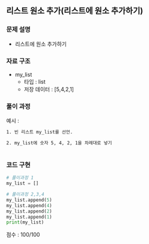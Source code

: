 ## 리스트 원소 추가(리스트에 원소 추가하기)

### 문제 설명

- 리스트에 원소 추가하기<br>



### 자료 구조

- my_list<br>
    - 타입 : list
    - 저장 데이터 : [5,4,2,1]



### 풀이 과정
예시 :
```txt
1. 빈 리스트 my_list를 선언.

2. my_list에 숫자 5, 4, 2, 1을 차례대로 넣기



```

### 코드 구현
```python
# 풀이과정 1
my_list = []

# 풀이과정 2,3,4
my_list.append(5)
my_list.append(4)
my_list.append(2)
my_list.append(1)
print(my_list)
```


점수 : 100/100 <br>
